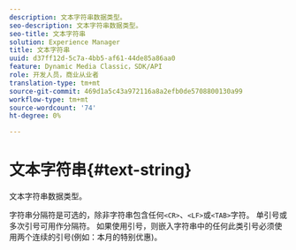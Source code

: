 ```yaml
---
description: 文本字符串数据类型。
seo-description: 文本字符串数据类型。
seo-title: 文本字符串
solution: Experience Manager
title: 文本字符串
uuid: d37ff12d-5c7a-4bb5-af61-44de85a86aa0
feature: Dynamic Media Classic，SDK/API
role: 开发人员，商业从业者
translation-type: tm+mt
source-git-commit: 469d1a5c43a972116a8a2efb0de5708800130a99
workflow-type: tm+mt
source-wordcount: '74'
ht-degree: 0%

---
```



# 文本字符串{#text-string}

文本字符串数据类型。

字符串分隔符是可选的，除非字符串包含任何`<CR>`、`<LF>`或`<TAB>`字符。 单引号或多次引号可用作分隔符。 如果使用引号，则嵌入字符串中的任何此类引号必须使用两个连续的引号(例如：本月的特别优惠)。